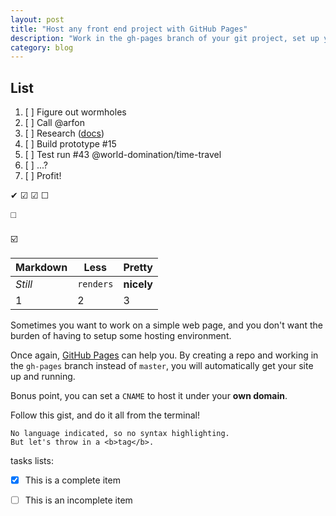 ```yaml
---
layout: post
title: "Host any front end project with GitHub Pages"
description: "Work in the gh-pages branch of your git project, set up your own domain with a CNAME"
category: blog
---
```

## List

1. [ ] Figure out wormholes
  1. [ ] Call @arfon
  2. [ ] Research ([docs](http://en.wikipedia.org/wiki/Wormhole#Time_travel))
  3. [ ] Build prototype #15
  4. [ ] Test run #43 @world-domination/time-travel
2. [ ] ...?
3. [ ] Profit!
 

✔
☑
☑ 
☐

:white_medium_square:

:ballot_box_with_check:

Markdown | Less | Pretty
--- | --- | ---
*Still* | `renders` | **nicely**
1 | 2 | 3


Sometimes you want to work on a simple web page, and you don't want the burden
of having to setup some hosting environment.

Once again, [GitHub Pages](https://pages.github.com/) can help you. By
creating a repo and working in the `gh-pages` branch instead of `master`,
you will automatically get your site up and running.

Bonus point, you can set a `CNAME` to host it under your **own domain**.

Follow this gist, and do it all from the terminal!

<script src="https://gist.github.com/ssaunier/11346846.js"></script>

```
No language indicated, so no syntax highlighting. 
But let's throw in a <b>tag</b>.
```

tasks lists:

- [x] This is a complete item
- [ ] This is an incomplete item

